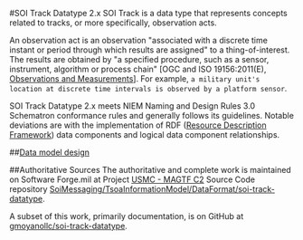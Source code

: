 #SOI Track Datatype 2.x
SOI Track is a data type that represents concepts related to tracks, or more specifically, observation acts.

An observation act is an observation "associated with a discrete time instant or period through which results are assigned" to a thing-of-interest. The results are obtained by "a specified procedure, such as a sensor, instrument, algorithm or process chain" [OGC and ISO 19156:2011(E), [Observations and Measurements](https://en.wikipedia.org/wiki/Observations_and_Measurements)].  For example, `a military unit's location at discrete time intervals is observed by a platform sensor`.

SOI Track Datatype 2.x meets NIEM Naming and Design Rules 3.0 Schematron conformance rules and generally follows its guidelines.   Notable deviations are with the implementation of RDF ([Resource Description Framework](https://en.wikipedia.org/wiki/Resource_Description_Framework)) data components and logical data component relationships.

##[Data model design](./src/main/resources/documentation/data-model-design.md)

##Authoritative Sources
The authoritative and complete work is maintained on Software Forge.mil at Project [USMC - MAGTF C2](https://software.forge.mil/sf/projects/magtf_c2) Source Code repository [SoiMessaging/TsoaInformationModel/DataFormat/soi-track-datatype](https://svn.forge.mil/svn/repos/soimessaging/TsoaInformationModel/DataFormat/soi-track-datatype). 

A subset of this work, primarily documentation, is on GitHub at [gmoyanollc/soi-track-datatype](https://github.com/gmoyanollc/soi-track-datatype).

  
  
